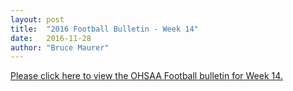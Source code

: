 ```yaml
---
layout: post
title:  "2016 Football Bulletin - Week 14"
date:   2016-11-28
author: "Bruce Maurer"
---
```


[Please click here to view the OHSAA Football bulletin for Week 14.](https://storage.googleapis.com/ohsaa-websites/bulletins/2016/2016_week_14_bulletin.pdf)
